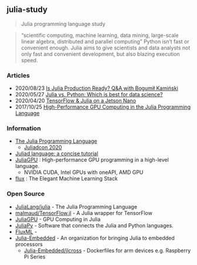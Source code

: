 ## julia-study
> Julia programming language study

> “scientific computing, machine learning, data mining, large-scale linear algebra, distributed and parallel computing”
> Python isn’t fast or convenient enough. Julia aims to give scientists and data analysts not only fast and convenient development, 
> but also blazing execution speed.


### Articles
- 2020/08/23 [Is Julia Production Ready? Q&A with Bogumił Kamiński](https://www.infoq.com/news/2020/08/julia-production-ready/)
- 2020/05/27 [Julia vs. Python: Which is best for data science?](https://www.infoworld.com/article/3241107/julia-vs-python-which-is-best-for-data-science.html)
- 2020/04/20 [TensorFlow & Julia on a Jetson Nano](https://neuralmarkettrends.com/tensorflow-julia-jetson-nano/)
- 2017/10/25 [High-Performance GPU Computing in the Julia Programming Language](https://developer.nvidia.com/blog/gpu-computing-julia-programming-language/)



### Information
- [The Julia Programming Language](https://julialang.org/)
    - [Juliadcon 2020](https://juliacon.org/2020/)
 - [Juliad language: a concise tutorial](https://syl1.gitbook.io/julia-language-a-concise-tutorial/)
- [JuliaGPU](https://juliagpu.org/) : High-performance GPU programming in a high-level language.
    - NVIDIA CUDA, Intel GPUs with oneAPI, AMD GPU
- [flux](https://fluxml.ai/) : The Elegant Machine Learning Stack


### Open Source
- [JuliaLang/julia](https://github.com/JuliaLang/julia) - The Julia Programming Language
- [malmaud/TensorFlow.jl](https://github.com/malmaud/TensorFlow.jl) - A Julia wrapper for TensorFlow
- [JuliaGPU](https://github.com/JuliaGPU/) - GPU Computing in Julia
- [JuliaPy](https://github.com/JuliaPy) - Software that connects the Julia and Python languages.
- [FluxML](https://github.com/FluxML) - 
- [Julia-Embedded](https://github.com/Julia-Embedded) - An organization for bringing Julia to embedded processors
    - [Julia-Embedded/jlcross](https://github.com/Julia-Embedded/jlcross) - Dockerfiles for arm devices e.g. Raspberry Pi Series

